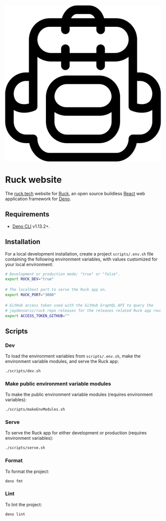 ![Ruck logo](public/favicon.svg)

# Ruck website

The [ruck.tech](https://ruck.tech) website for
[Ruck](https://github.com/jaydenseric/ruck), an open source buildless
[React](https://reactjs.org) web application framework for
[Deno](https://deno.land).

## Requirements

- [Deno CLI](https://deno.land/#installation) v1.13.2+.

## Installation

For a local development installation, create a project `scripts/.env.sh` file
containing the following environment variables, with values customized for your
local environment:

```sh
# Development or production mode; "true" or "false".
export RUCK_DEV="true"

# The localhost port to serve the Ruck app on.
export RUCK_PORT="3000"

# GitHub access token used with the GitHub GraphQL API to query the
# jaydenseric/ruck repo releases for the releases related Ruck app routes.
export ACCESS_TOKEN_GITHUB=""
```

## Scripts

### Dev

To load the environment variables from `scripts/.env.sh`, make the environment
variable modules, and serve the Ruck app:

```sh
./scripts/dev.sh
```

### Make public environment variable modules

To make the public environment variable modules (requires environment
variables):

```sh
./scripts/makeEnvModules.sh
```

### Serve

To serve the Ruck app for either development or production (requires environment
variables):

```sh
./scripts/serve.sh
```

### Format

To format the project:

```sh
deno fmt
```

### Lint

To lint the project:

```sh
deno lint
```
